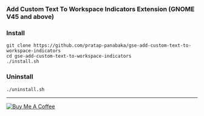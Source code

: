 ### Add Custom Text To Workspace Indicators Extension (GNOME V45 and above)

### Install
```
git clone https://github.com/pratap-panabaka/gse-add-custom-text-to-workspace-indicators
cd gse-add-custom-text-to-workspace-indicators
./install.sh
```

### Uninstall
```
./uninstall.sh
```

<hr/>

[![Buy Me A Coffee](https://img.buymeacoffee.com/button-api/?text=Buy%20me%20a%20coffee&emoji=☕&slug=pratap.panabaka&button_colour=FFDD00&font_colour=000000&font_family=Lato&outline_colour=000000&coffee_colour=ffffff)](https://www.buymeacoffee.com/pratap.panabaka)


